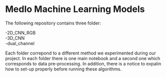 # MedIo Machine Learning Models

The following repository contains three folder:

-2D_CNN_RGB <br /> 
-3D_CNN <br /> 
-dual_channel <br /> 

Each folder correpond to a different method we experimented during our project. In each folder there is one main notebook and a second one which corresponds to data pre-processing. In addition, there is a notice to expalin how to set-up properly before running these algorithms. 
